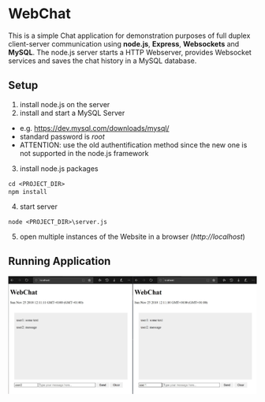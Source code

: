 # WebChat

This is a simple Chat application for demonstration purposes of full duplex client-server communication using **node.js**, **Express**, **Websockets** and **MySQL**.
The node.js server starts a HTTP Webserver, provides Websocket services and saves the chat history in a MySQL database.

## Setup
1. install node.js on the server
2. install and start a MySQL Server
  - e.g. https://dev.mysql.com/downloads/mysql/
  - standard password is _root_
  - ATTENTION: use the old authentification method since the new one is not supported in the node.js framework
3. install node.js packages
  ```
  cd <PROJECT_DIR>
  npm install
  ```
4. start server
  ```
  node <PROJECT_DIR>\server.js
  ```
5. open multiple instances of the Website in a browser (_http://localhost_)

## Running Application
![alt text](documentation/WebChat.jpg "Running WebChat example")
